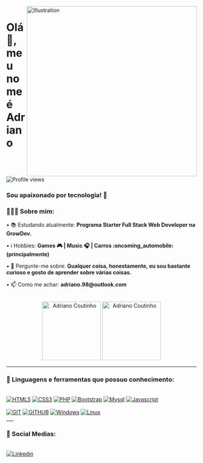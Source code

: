 <img align="right" src="https://i.pinimg.com/originals/e4/26/70/e426702edf874b181aced1e2fa5c6cde.gif" alt="Illustration" title="Illustration Storyset" width=450/>
    
<h1 align="left">Olá 👋, meu nome é Adriano</h1>

![Profile views](https://gpvc.arturio.dev/AdrianoCoutinho)

<h3 align="left">Sou apaixonado por tecnologia! 🚀</h3>

<div align="left">
    <h3>👨🏽‍💻 Sobre mim:</h3>
        <p>• 📚 Estudando atualmente: <b>Programa Starter Full Stack Web Developer na GrowDev.</b></p>
        <p>• ℹ️ Hobbies: <b>Games 🎮 | Music 🎧 | Carros :oncoming_automobile: (principalmente)</b></p>
        <p>• 💬 Pergunte-me sobre: <b>Qualquer coisa, honestamente, eu sou bastante curioso e gosto de aprender sobre várias coisas.</b></p>
        <p>• 📫 Como me achar: <b>adriano.98@outlook.com</b></p>
</div><br>

<div align="center">
    <img height="155em" src="https://github-readme-stats.vercel.app/api?username=AdrianoCoutinho&show_icons=true&theme=slateorange&title_color=f34213&text_color=0c0c0c&icon_color=0c0c0c&locale=en&hide_border=true&bg_color=bbb8b2" alt="Adriano Coutinho" />
    <img height="155em" src="https://github-readme-stats.vercel.app/api/top-langs?username=AdrianoCoutinho&show_icons=true&theme=slateorange&title_color=f34213&text_color=0c0c0c&icon_color=0c0c0c&layout=compact&hide_border=true&bg_color=bbb8b2" alt="Adriano Coutinho" />
</div>
    
---

<div>
  <h3>🧰 Linguagens e ferramentas que possuo conhecimento:</h3><br>
    <a href="https://"><img src="https://img.shields.io/static/v1?label=&message=HTML5&color=%23E34F26&style=for-the-badge&logo=html5&logoColor=whitesmoke" alt="HTML5"></a>
    <a href="https://"><img src="https://img.shields.io/static/v1?label=&message=CSS3&color=%231572B6&style=for-the-badge&logo=css3&logoColor=whitesmoke" alt="CSS3"></a>
    <a href="https://"><img src="https://img.shields.io/badge/PHP-777BB4?style=for-the-badge&logo=php&logoColor=white" alt="PHP"></a>
    <a href="https://"><img src="https://img.shields.io/badge/Bootstrap-563D7C?style=for-the-badge&logo=bootstrap&logoColor=white" alt="Bootstrap"></a>
    <a href="https://"><img src="https://img.shields.io/badge/MySQL-00000F?style=for-the-badge&logo=mysql&logoColor=white" alt="Mysql"></a>
    <a href="https://"><img src="https://img.shields.io/static/v1?label=&message=Javascript&color=%23F7DF1E&style=for-the-badge&logo=javascript&logoColor=grey" alt="Javascript"> </a>
    <br><br>
    <a href="https://"><img src="https://img.shields.io/static/v1?label=&message=GIT&color=%23F05032&style=for-the-badge&logo=git&logoColor=whitesmoke" alt="GIT"></a>
    <a href="https://"><img src="https://img.shields.io/static/v1?label=&message=GITHUB&color=%23181717&style=for-the-badge&logo=github&logoColor=whitesmoke" alt="GITHUB"></a>
    <a href="https://"><img src="https://img.shields.io/badge/Windows-017AD7?style=for-the-badge&logo=windows&logoColor=white" alt="Windows"></a>
    <a href="https://"><img src="https://img.shields.io/badge/Linux-E34F26?style=for-the-badge&logo=linux&logoColor=black" alt="Linux"></a>
</div>
___

<div>
  <h3>📱 Social Medias:</h3><br>
    <a href="https://www.linkedin.com/in/adriano-c-79baba98/" target="_blank"><img src="https://img.shields.io/static/v1?label=&message=Linkedin&color=0A66C2&style=for-the-badge&logo=linkedin&logoColor=whitesmoke" alt="Linkedin"></a>
</div>
